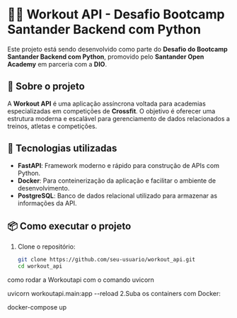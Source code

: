 # 🏋️‍♀️ Workout API - Desafio Bootcamp Santander Backend com Python

Este projeto está sendo desenvolvido como parte do **Desafio do Bootcamp Santander Backend com Python**, promovido pelo **Santander Open Academy** em parceria com a **DIO**.

## 🚀 Sobre o projeto

A **Workout API** é uma aplicação assíncrona voltada para academias especializadas em competições de **Crossfit**. O objetivo é oferecer uma estrutura moderna e escalável para gerenciamento de dados relacionados a treinos, atletas e competições.

## 🔧 Tecnologias utilizadas

- **FastAPI**: Framework moderno e rápido para construção de APIs com Python.
- **Docker**: Para conteinerização da aplicação e facilitar o ambiente de desenvolvimento.
- **PostgreSQL**: Banco de dados relacional utilizado para armazenar as informações da API.

## 📦 Como executar o projeto

1. Clone o repositório:
   ```bash
   git clone https://github.com/seu-usuario/workout_api.git
   cd workout_api
   ```
 como rodar a Workoutapi com o comando uvicorn
 
 uvicorn workoutapi.main:app --reload
2.Suba os containers com Docker:

docker-compose up 

